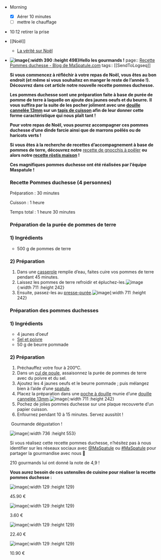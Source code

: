- Morning
  * [x] Aérer 10 minutes
  * [ ] mettre le chauffage
- 10:12 retirer la prise
- [[Noël]]
	- [La vérité sur Noël](https://www.rtbf.be/article/naissance-de-jesus-le-25-decembre-sapin-santa-claus-tout-ce-que-vous-pensiez-savoir-sur-noel-et-qui-est-faux-10390610?utm_campaign=RTBF_Info_+20-12-2024&utm_medium=email&utm_source=newsletter)
- **![image](https://www.maspatule.com/blog/wp-content/uploads/2021/10/P1170629-1440x1839.jpg){:width 390 :height 498}Hello les gourmands !**
  page:: [Recette Pommes duchesse - Blog de MaSpatule.com](https://www.maspatule.com/blog/2021/10/28/recette-pommes-duchesse/?)
  tags:: [[SendToLogseq]]
  
  **Si vous commencez à réfléchir à votre repas de Noël, vous êtes au bon endroit (et même si vous souhaitez en manger le reste de l’année !).  Découvrez dans cet article notre nouvelle recette pommes duchesse.** 
  
  **Les pommes duchesse sont une préparation faite à base de purée de pomme de terre à laquelle on ajoute des jaunes oeufs et du beurre.** **Il vous suffira par la suite de les pocher joliment avec une [douille cannelée 13mm](https://www.maspatule.com/douille-patisserie/4848-douille-inox-cannelee-13mm-de-buyer.html) sur un [tapis de cuisson](https://www.maspatule.com/105-tapis-de-cuisson) afin de leur donner cette forme caractéristique qui nous plaît tant !**
  
  **Pour votre repas de Noël, vous pourrez accompagner ces pommes duchesse d’une dinde farcie ainsi que de marrons poêlés ou de haricots verts !**
  
  **Si vous êtes à la recherche de recettes d’accompagnement à base de pommes de terre, découvrez notre** [recette de gnocchis à poêler](https://www.maspatule.com/blog/2020/05/14/recette-gnocchi-a-poeler/) **ou alors notre [recette röstis maison](https://www.maspatule.com/blog/2020/03/24/recette-rostis-maison/) !** 
  
  **Ces magnifiques pommes duchesse ont été réalisées par l’équipe Maspatule !**
  
  ### **Recette Pommes duchesse (4 personnes)**
  
  Préparation : 30 minutes
  
  Cuisson : 1 heure
  
  Temps total : 1 heure 30 minutes
  
  ### **Préparation de la purée de pommes de terre**
  
  ### **1) Ingrédients**
  
  * 500 g de pommes de terre
  
  ### **2) Préparation**
  
  1. Dans une [casserole](https://www.maspatule.com/33-casserole) remplie d’eau, faites cuire vos pommes de terre pendant 45 minutes. 
  2. Laissez les pommes de terre refroidir et épluchez-les.![image](https://www.maspatule.com/blog/wp-content/uploads/2021/10/BLOG-PAS-A-PASpuree1.jpg){:width 711 :height 242}
  3. Ensuite, passez-les au [presse-purée](https://www.maspatule.com/65-presse-puree-moulins-a-legumes).![image](https://www.maspatule.com/blog/wp-content/uploads/2021/10/BLOG-PAS-A-PASduchesse-1.jpg){:width 711 :height 242}
  
  ### **Préparation des pommes duchesses**
  
  ### **1) Ingrédients**
  
  * 4 jaunes d’oeuf
  * [Sel et poivre](https://www.maspatule.com/339-sel-poivre-et-epices)
  * 50 g de beurre pommade
  
  ### **2) Préparation**
  
  1. Préchauffez votre four à 200°C.
  2. Dans un [cul de poule](https://www.maspatule.com/92-cul-de-poule-bol), assaisonnez la purée de pommes de terre avec du poivre et du sel.
  3. Ajoutez les 4 jaunes oeufs et le beurre pommade ; puis mélangez bien à l’aide d’une [spatule](https://www.maspatule.com/41-spatule). 
  4. Placez la préparation dans une [poche à douille](https://www.maspatule.com/76-poche-a-douille) munie d’une [douille cannelée 13mm](https://www.maspatule.com/douille-patisserie/4848-douille-inox-cannelee-13mm-de-buyer.html).![image](https://www.maspatule.com/blog/wp-content/uploads/2021/10/BLOG-PAS-A-PASduchesse-2.jpg){:width 711 :height 242}
  5. Pochez de jolies pommes duchesse sur une plaque recouverte d’un papier cuisson. 
  6. Enfournez pendant 10 à 15 minutes. Servez aussitôt !
  
   Gourmande dégustation ! 
  
  ![image](https://www.maspatule.com/blog/wp-content/uploads/2021/10/P1170626-1440x1081.jpg){:width 736 :height 553}
  
  Si vous réalisez cette recette pommes duchesse, n’hésitez pas à nous identifier sur les réseaux sociaux avec [@MaSpatule](https://www.instagram.com/p/B71Kv1SHw6x/) ou [#MaSpatule](https://twitter.com/maspatule?ref_src=twsrc%5Egoogle%7Ctwcamp%5Eserp%7Ctwgr%5Eauthor) pour partager la gourmandise avec nous 🙂 
  
  210 gourmands lui ont donné la note de 4,9 !
  
  **Vous aurez besoin de ces ustensiles de cuisine pour réaliser la recette pommes duchesse :**
  
  ![image](https://www.maspatule.com/img/p/2/7/8/3/0/27830-home.jpg){:width 129 :height 129}
  
  45.90 €
  
  ![image](https://www.maspatule.com/img/p/3/8/5/7/8/38578-home.jpg){:width 129 :height 129}
  
  3.60 €
  
  ![image](https://www.maspatule.com/img/p/1/0/8/4/7/10847-home.jpg){:width 129 :height 129}
  
  22.40 €
  
  ![image](https://www.maspatule.com/img/p/3/5/7/7/5/35775-home.jpg){:width 129 :height 129}
  
  10.90 €